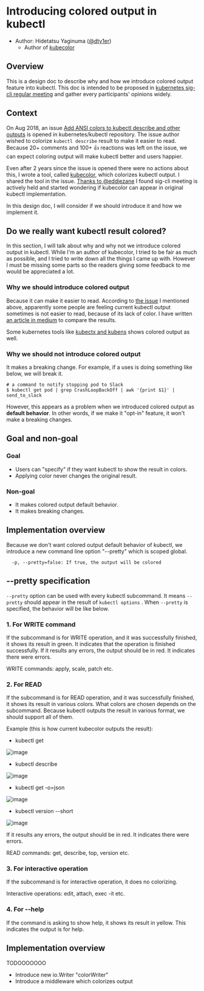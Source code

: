 # Introducing colored output in kubectl

* Author: Hidetatsu Yaginuma ([@dty1er](https://github.com/dty1er))
  - Author of [kubecolor](https://github.com/dty1er/kubecolor)

## Overview

This is a design doc to describe why and how we introduce colored output feature into kubectl.
This doc is intended to be proposed in [kubernetes sig-cli regular meeting](https://github.com/kubernetes/community/tree/master/sig-cli#meetings) and
gather every participants' opinions widely.

## Context

On Aug 2018, an issue [Add ANSI colors to kubectl describe and other outputs](https://github.com/kubernetes/kubectl/issues/524) is opened in kubernetes/kubectl repository.
The issue author wished to colorize `kubectl describe` result to make it easier to read.
Because 20+ comments and 100+ :+1:  reactions was left on the issue, we can expect coloring output will make kubectl better and users happier.

Even after 2 years since the issue is opened there were no actions about this, I wrote a tool, called [kubecolor](https://github.com/dty1er/kubecolor), which colorizes
kubectl output. I shared the tool in the issue.
[Thanks to @eddiezane](https://github.com/kubernetes/kubectl/issues/524#issuecomment-708606102) I found sig-cli meeting is actively held and started wondering if kubecolor can appear
in original kubectl implementation.

In this design doc, I will consider if we should introduce it and how we implement it.

## Do we really want kubectl result colored?

In this section, I will talk about why and why not we introduce colored output in kubectl.
While I'm an author of kubecolor, I tried to be fair as much as possible, and 
I tried to write down all the things I came up with. However I must be missing some parts so
the readers giving some feedback to me would be appreciated a lot.

### Why we should introduce colored output

Because it can make it easier to read.
According to [the issue](https://github.com/kubernetes/kubectl/issues/524) I mentioned above, apparently some people are feeling current kubectl output
sometimes is not easier to read, because of its lack of color.
I have written [an article in medium](https://medium.com/@dty1er/colorize-kubectl-output-by-kubecolor-2c222af3163a) to compare the results.

Some kubernetes tools like [kubectx and kubens](https://github.com/ahmetb/kubectx#kubectx--kubens-power-tools-for-kubectl) shows colored output as well.

### Why we should not introduce colored output

It makes a breaking change. For example, if a uses is doing something like below, we will break it.

```shell
# a command to notify stopping pod to Slack
$ kubectl get pod | grep CrashLoopBackOff | awk '{print $1}' | send_to_slack
```

However, this appears as a problem when we introduced colored output as **default behavior**. In other words, if we make it "opt-in" feature,
it won't make a breaking changes.

## Goal and non-goal

### Goal

* Users can "specify" if they want kubectl to show the result in colors.
* Applying color never changes the original result.

### Non-goal

* It makes colored output default behavior.
* It makes breaking changes.

## Implementation overview

Because we don't want colored output default behavior of kubectl, we introduce a new command line option "--pretty" which is scoped global.

```shell
  -p, --pretty=false: If true, the output will be colored
```

## --pretty specification

`--pretty` option can be used with every kubectl subcommand. It means `--pretty` should appear in the result of `kubectl options` .
When `--pretty` is specified, the behavior will be like below.

### 1. For WRITE command

If the subcommand is for WRITE operation, and it was successfully finished, it shows its result in green. It indicates that
the operation is finished successfully.
If it results any errors, the output should be in red. It indicates there were errors.

WRITE commands: apply, scale, patch etc.

### 2. For READ

If the subcommand is for READ operation, and it was successfully finished, it shows its result in various colors. What colors are chosen depends on
the subcommand. Because kubectl outputs the result in various format, we should support all of them.

Example (this is how current kubecolor outputs the result):

* kubectl get

![image](https://user-images.githubusercontent.com/60682957/97545993-26a34d00-1a0f-11eb-8836-09ff764b6ead.png)

* kubectl describe

![image](https://user-images.githubusercontent.com/60682957/97545997-286d1080-1a0f-11eb-9a9b-8f04c3431c7c.png)

* kubectl get -o=json

![image](https://user-images.githubusercontent.com/60682957/97546004-2a36d400-1a0f-11eb-9ff4-7bf745aa1643.png)

* kubectl version --short

![image](https://user-images.githubusercontent.com/60682957/97546126-57838200-1a0f-11eb-8872-2efa39c48c5e.png)

If it results any errors, the output should be in red. It indicates there were errors.

READ commands: get, describe, top, version etc.

### 3. For interactive operation

If the subcommand is for interactive operation, it does no colorizing.

Interactive operations: edit, attach, exec -it etc.

### 4. For --help

If the command is asking to show help, it shows its result in yellow. This indicates the output is for help.

## Implementation overview

TODOOOOOOO

* Introduce new io.Writer "colorWriter"
* Introduce a middleware which colorizes output
